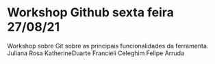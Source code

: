 # Workshop Github sexta feira 27/08/21 
Workshop sobre Git sobre as principais funcionalidades da ferramenta.
Juliana Rosa
KatherineDuarte 
Francieli Celeghim
Felipe Arruda